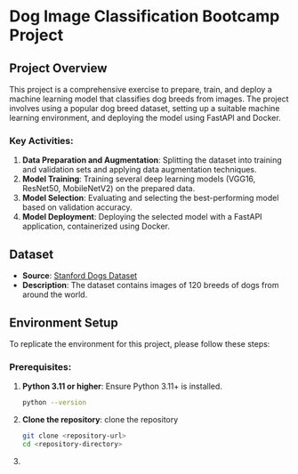 # Dog Image Classification Bootcamp Project

## Project Overview

This project is a comprehensive exercise to prepare, train, and deploy a machine learning model that classifies dog breeds from images. The project involves using a popular dog breed dataset, setting up a suitable machine learning environment, and deploying the model using FastAPI and Docker.

### Key Activities:
1. **Data Preparation and Augmentation**: Splitting the dataset into training and validation sets and applying data augmentation techniques.
2. **Model Training**: Training several deep learning models (VGG16, ResNet50, MobileNetV2) on the prepared data.
3. **Model Selection**: Evaluating and selecting the best-performing model based on validation accuracy.
4. **Model Deployment**: Deploying the selected model with a FastAPI application, containerized using Docker.

## Dataset

- **Source**: [Stanford Dogs Dataset](http://vision.stanford.edu/aditya86/ImageNetDogs/)
- **Description**: The dataset contains images of 120 breeds of dogs from around the world.

## Environment Setup

To replicate the environment for this project, please follow these steps:

### Prerequisites:

1. **Python 3.11 or higher**: Ensure Python 3.11+ is installed.
   ```bash
   python --version

2. **Clone the repository**: clone the repository

    ```bash
    git clone <repository-url>
    cd <repository-directory>
3.  